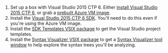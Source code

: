 1. Set up a box with Visual Studio 2015 CTP 6. Either 
[install  Visual Studio 2015 CTP 6](https://www.visualstudio.com/en-us/downloads/visual-studio-2015-ctp-vs), 
or grab a [prebuilt Azure VM image](http://blogs.msdn.com/b/visualstudioalm/archive/2014/06/04/visual-studio-14-ctp-now-available-in-the-virtual-machine-azure-gallery.aspx).
2. Install the [Visual Studio 2015 CTP 6 SDK](http://go.microsoft.com/?linkid=9875738). 
You'll need to do this even if you're using the Azure VM image. 
3. Install the [SDK Templates VSIX package](https://visualstudiogallery.msdn.microsoft.com/ecefb773-36a6-4316-98db-4a87ed8cf5dc) 
to get the Visual Studio project templates. 
4. Install the [Syntax Visualizer VSIX package](https://visualstudiogallery.msdn.microsoft.com/0f18f8c3-ec79-468a-968f-a1a0ee65b388) 
to get a [Syntax Visualizer tool window](https://github.com/dotnet/roslyn/wiki/Syntax%20Visualizer) 
to help explore the syntax trees you'll be analyzing.